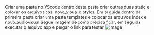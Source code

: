 Criar uma pasta no VScode dentro desta pasta criar outras duas static e colocar os arquivos css: novo_visual e styles. Em seguida dentro da primeira pasta criar uma pasta templates e colocar os arquivos index e novo_audiovisual
Segue imagem de como precisa ficar, em seguida executar o arquivo app e pergar o link para testar
![image](https://github.com/Hildon42/teste/assets/124843143/8db629cd-2597-409f-b75d-8ae4e8758313)

